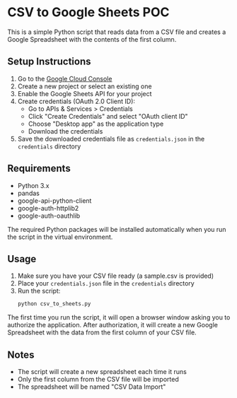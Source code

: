 # CSV to Google Sheets POC

This is a simple Python script that reads data from a CSV file and creates a Google Spreadsheet with the contents of the first column.

## Setup Instructions

1. Go to the [Google Cloud Console](https://console.cloud.google.com/)
2. Create a new project or select an existing one
3. Enable the Google Sheets API for your project
4. Create credentials (OAuth 2.0 Client ID):
   - Go to APIs & Services > Credentials
   - Click "Create Credentials" and select "OAuth client ID"
   - Choose "Desktop app" as the application type
   - Download the credentials
5. Save the downloaded credentials file as `credentials.json` in the `credentials` directory

## Requirements

- Python 3.x
- pandas
- google-api-python-client
- google-auth-httplib2
- google-auth-oauthlib

The required Python packages will be installed automatically when you run the script in the virtual environment.

## Usage

1. Make sure you have your CSV file ready (a sample.csv is provided)
2. Place your `credentials.json` file in the `credentials` directory
3. Run the script:
   ```bash
   python csv_to_sheets.py
   ```

The first time you run the script, it will open a browser window asking you to authorize the application. After authorization, it will create a new Google Spreadsheet with the data from the first column of your CSV file.

## Notes

- The script will create a new spreadsheet each time it runs
- Only the first column from the CSV file will be imported
- The spreadsheet will be named "CSV Data Import"
